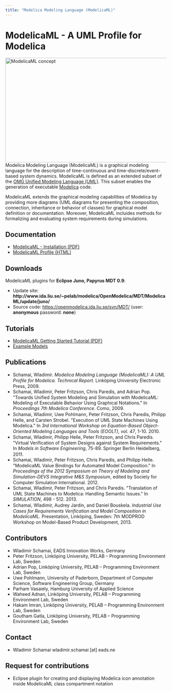 ```yaml
---
title: "Modelica Modeling Language (ModelicaML)"
---
```

<h1>ModelicaML - A UML Profile for Modelica</h1>
<p><img src="http://www.ida.liu.se/%7Epelab/modelica/OpenModelica/MDT/ModelicaML/pix/modelicaml_concept.png" border="0" alt="ModelicaML concept" width="546" height="327" align="right" name="ModelicaML concept" />Modelica Modeling Language (ModelicaML) is a graphical modeling language for the description of time-continuous and time-discrete/event-based system dynamics. ModelicaML is defined as an extended subset of the <a href="http://www.uml.org/" target="_blank">OMG Unified Modeling Language (UML)</a>. This subset enables the generation of executable <a href="http://www.modelica.org/" target="_blank">Modelica</a> code.</p>
<p>ModelicaML extends the graphical modeling capabilities of Modelica by providing more diagrams (UML diagrams for presenting the composition, connection, inheritance or behavior of classes) for graphical model definition or documentation. Moreover, ModelicaML incluides methods for formalizing and evaluating system requirements during simulations.</p>
<h2>Documentation</h2>
<ul>
<li><a href="http://www.ida.liu.se/%7Epelab/modelica/OpenModelica/MDT/ModelicaML/doc/ModelicaML_getting_started_v12.pdf" target="_blank">ModelicaML - Installation (PDF)</a></li>
<li><a href="http://www.ida.liu.se/%7Epelab/modelica/OpenModelica/MDT/ModelicaML/doc/ModelicaML_description_profile_version_1_3_2.html" target="_blank">ModelicaML Profile (HTML)</a> </li>
</ul>
<h2>Downloads</h2>
<p>ModelicaML plugins for <strong>Eclipse Juno, Papyrus MDT 0.9</strong>:</p>
<ul>
<li>Update site:<strong> http://www.ida.liu.se/~pelab/modelica/OpenModelica/MDT/ModelicaML/update/juno/</strong></li>
<!--
<li><a href="http://www.ida.liu.se/%7Epelab/modelica/OpenModelica/MDT/ModelicaML/examples/" mce_href="http://www.ida.liu.se/%7Epelab/modelica/OpenModelica/MDT/ModelicaML/examples/" target="_blank">ModelicaML example-models</a></li>
-->
<li>Source code: <a href="https://openmodelcia.org/svn/MDT/">https://openmodelica.ida.liu.se/svn/MDT/</a> (user: <strong>anonymous</strong> password: <strong>none</strong>)</li>
</ul>
<h2>Tutorials</h2>
<ul>
<li><a href="http://www.ida.liu.se/%7Epelab/modelica/OpenModelica/MDT/ModelicaML/doc/tutorial/ModelicaML_getting_started_tutorial_v03.pdf" target="_blank">ModelicaML Getting Started Tutorial (PDF)</a> <!--, <a href="http://www.ida.liu.se/~pelab/modelica/OpenModelica/MDT/ModelicaML/examples/" mce_href="http://www.ida.liu.se/~pelab/modelica/OpenModelica/MDT/ModelicaML/examples/" target="_blank">Example Models</a> --> </li>
<!--
<li><a href="http://www.ida.liu.se/%7Epelab/modelica/OpenModelica/MDT/ModelicaML/doc/tutorial/ModelicaML_vVDR_tutorial_v02.pdf" mce_href="http://www.ida.liu.se/%7Epelab/modelica/OpenModelica/MDT/ModelicaML/doc/tutorial/ModelicaML_vVDR_tutorial_v02.pdf" target="_blank">ModelicaML vVDR Method Tutorial (PDF)</a></li>
<li><a href="http://www.ida.liu.se/~pelab/modelica/OpenModelica/MDT/ModelicaML/doc/tutorial/ModelicaML_ValueBindings_v01.pdf" mce_href="http://www.ida.liu.se/~pelab/modelica/OpenModelica/MDT/ModelicaML/doc/tutorial/ModelicaML_ValueBindings_v01.pdf" target="_blank">ModelicaML Value Bindings (PDF)</a> </li>
-->
<li><a href="http://www.ida.liu.se/~pelab/modelica/OpenModelica/MDT/ModelicaML/examples/" target="_blank">Example Models</a></li>
</ul>
<h2>Publications</h2>
<ul>
<li><span style="line-height: 1.3em; text-indent: -36pt;">Schamai, Wladimir. </span><em style="line-height: 1.3em; text-indent: -36pt;">Modelica Modeling Language (ModelicaML): A UML Profile for Modelica. Technical Report.</em><span style="line-height: 1.3em; text-indent: -36pt;"> Linköping University Electronic Press, 2009.</span></li>
<li><span style="line-height: 1.3em; text-indent: -36pt;">Schamai, Wladimir, Peter Fritzson, Chris Paredis, and Adrian Pop. "Towards Unified System Modeling and Simulation with ModelicaML: Modeling of Executable Behavior Using Graphical Notations." In </span><em style="line-height: 1.3em; text-indent: -36pt;">Proceedings 7th Modelica Conference</em><span style="line-height: 1.3em; text-indent: -36pt;">. Como, 2009.</span></li>
<li><span style="line-height: 1.3em; text-indent: -36pt;">Schamai, Wladimir, Uwe Pohlmann, Peter Fritzson, Chris Paredis, Philipp Helle, and Carsten Strobel. "Execution of UML State Machines Using Modelica." In </span><em style="line-height: 1.3em; text-indent: -36pt;">3rd International Workshop on Equation-Based Object-Oriented Modeling Languages and Tools (EOOLT), vol. 47</em><span style="line-height: 1.3em; text-indent: -36pt;">, 1-10. 2010.</span></li>
<li><span style="line-height: 1.3em; text-indent: -36pt;">Schamai, Wladimir, Philipp Helle, Peter Fritzson, and Chris Paredis. "Virtual Verification of System Designs against System Requirements." In </span><em style="line-height: 1.3em; text-indent: -36pt;">Models in Software Engineering</em><span style="line-height: 1.3em; text-indent: -36pt;">, 75-89. Springer Berlin Heidelberg, 2011.</span></li>
<li><span style="line-height: 1.3em; text-indent: -36pt;">Schamai, Wladimir, Peter Fritzson, Chris Paredis, and Philipp Helle. "ModelicaML Value Bindings for Automated Model Composition." In </span><em style="line-height: 1.3em; text-indent: -36pt;">Proceedings of the 2012 Symposium on Theory of Modeling and Simulation-DEVS Integrative M&S Symposium</em><span style="line-height: 1.3em; text-indent: -36pt;">, edited by Society for Computer Simulation International. 2012.</span></li>
<li><span style="line-height: 1.3em; text-indent: -36pt;">Schamai, Wladimir, Peter Fritzson, and Chris Paredis. "Translation of UML State Machines to Modelica: Handling Semantic Issues." In </span><em style="line-height: 1.3em; text-indent: -36pt;">SIMULATION</em><span style="line-height: 1.3em; text-indent: -36pt;">, 498 - 512. 2013.</span></li>
<li><span style="line-height: 1.3em; text-indent: -36pt;">Schamai, Wladimir, Audrey Jardin, and Daniel Bouskela. </span><em style="line-height: 1.3em; text-indent: -36pt;">Industrial Use Cases for Requirements Verification and Model Composition in ModelicaML.</em><span style="line-height: 1.3em; text-indent: -36pt;"> Presentation, Linköping, Sweden: 7th MODPROD Workshop on Model-Based Product Development, 2013.</span></li>
</ul>
<h2>Contributors</h2>
<ul>
<li>Wladimir Schamai, EADS Innovation Works, Germany</li>
<li>Peter Fritzson, Linköping University, PELAB – Programming Environment Lab, Sweden</li>
<li>Adrian Pop, Linköping University, PELAB – Programming Environment Lab, Sweden</li>
<li>Uwe Pohlmann, University of Paderborn, Department of Computer Science, Software Engineering Group, Germany</li>
<li>Parham Vasaiely, Hamburg University of Applied Science</li>
<li>Waheed Adnan, Linköping University, PELAB – Programming Environment Lab, Sweden</li>
<li>Hakam Imran, Linköping University, PELAB – Programming Environment Lab, Sweden</li>
<li>Goutham Gatla, Linköping University, PELAB – Programming Environment Lab, Sweden</li>
</ul>
<h2>Contact</h2>
<ul>
<li>Wladimir Schamai wladimir.schamai [at] eads.ne</li>
</ul>
<h2>Request for contributions</h2>
<ul>
<li>Eclipse plugin for creating and displaying Modelica icon annotation inside ModelicaML class compartment notation</li>
</ul>
<ul>
</ul>